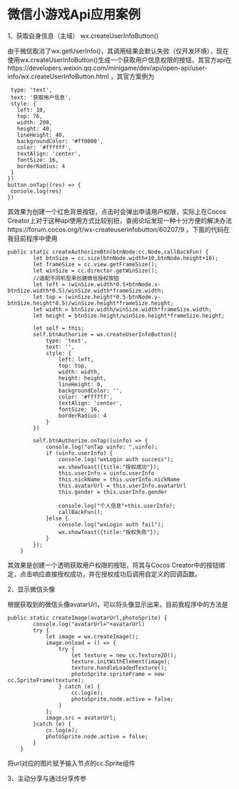 # 微信小游戏Api应用案例
1、获取自身信息（主域）
  wx.createUserInfoButton()
  
  由于微信取消了wx.getUserInfo()，其调用结果会默认失败（仅开发环境），现在使用wx.createUserInfoButton()生成一个获取用户信息权限的按钮，其官方api在https://developers.weixin.qq.com/minigame/dev/api/open-api/user-info/wx.createUserInfoButton.html ，其官方案例为 
 ```let button = wx.createUserInfoButton({
  type: 'text',
  text: '获取用户信息',
  style: {
    left: 10,
    top: 76,
    width: 200,
    height: 40,
    lineHeight: 40,
    backgroundColor: '#ff0000',
    color: '#ffffff',
    textAlign: 'center',
    fontSize: 16,
    borderRadius: 4
  }
})
button.onTap((res) => {
  console.log(res)
})
```
其效果为创建一个红色背景按钮，点击时会弹出申请用户权限，实际上在Cocos Creator上对于这种api使用方式比较别扭，查阅论坛发现一种十分方便的解决办法https://forum.cocos.org/t/wx-createuserinfobutton/60207/9 ，下面的代码在我目前程序中使用
```
public static createAuthorizeBtn(btnNode:cc.Node,callBackFun) {
        let btnSize = cc.size(btnNode.width+10,btnNode.height+10);
        let frameSize = cc.view.getFrameSize();
        let winSize = cc.director.getWinSize();
        //适配不同机型来创建微信授权按钮
        let left = (winSize.width*0.5+btnNode.x-btnSize.width*0.5)/winSize.width*frameSize.width;
        let top = (winSize.height*0.5-btnNode.y-btnSize.height*0.5)/winSize.height*frameSize.height;
        let width = btnSize.width/winSize.width*frameSize.width;
        let height = btnSize.height/winSize.height*frameSize.height;

        let self = this;
        self.btnAuthorize = wx.createUserInfoButton({
            type: 'text',
            text: '',
            style: {
                left: left,
                top: top,
                width: width,
                height: height,
                lineHeight: 0,
                backgroundColor: '',
                color: '#ffffff',
                textAlign: 'center',
                fontSize: 16,
                borderRadius: 4
            }
        })
        
        self.btnAuthorize.onTap((uinfo) => {
            console.log("onTap uinfo: ",uinfo);
            if (uinfo.userInfo) {
                console.log("wxLogin auth success");
                wx.showToast({title:"授权成功"});
                this.userInfo = uinfo.userInfo
                this.nickName = this.userInfo.nickName
                this.avatarUrl = this.userInfo.avatarUrl
                this.gender = this.userInfo.gender

                console.log("个人信息"+this.userInfo);
                callBackFun();
            }else {
                console.log("wxLogin auth fail");
                wx.showToast({title:"授权失败"});
            }
        });
    }
```
其效果是创建一个透明获取用户权限的按钮，将其与Cocos Creator中的按钮绑定，点击响应直接授权成功，并在授权成功后调用自定义的回调函数。

2、显示微信头像

根据获取到的微信头像avatarUrl，可以将头像显示出来，目前我程序中的方法是
```
public static createImage(avatarUrl,photoSprite) {
        console.log("avatarUrl="+avatarUrl)
        try {
            let image = wx.createImage();
            image.onload = () => {
                try {
                    let texture = new cc.Texture2D();
                    texture.initWithElement(image);
                    texture.handleLoadedTexture();
                    photoSprite.spriteFrame = new cc.SpriteFrame(texture);
                } catch (e) {
                    cc.log(e);
                    photoSprite.node.active = false;
                }
            };
            image.src = avatarUrl;
        }catch (e) {
            cc.log(e);
            photoSprite.node.active = false;
        }
    }
```
将url对应的图片赋予输入节点的cc.Sprite组件

3、主动分享与通过分享传参

